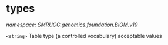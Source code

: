 ﻿# types
_namespace: [SMRUCC.genomics.foundation.BIOM.v10](./index.md)_

``<string>`` Table type (a controlled vocabulary) acceptable values





